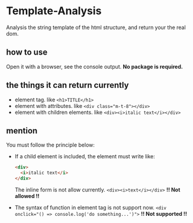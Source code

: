 # Template-Analysis
Analysis the string template of the html structure, and return your the real dom.
## how to use
Open it with a browser, see the console output. **No package is required.**
## the things it can return currently
- element tag. like ```<h1>TITLE</h1>```
- element with attributes. like ```<div class="m-t-8"></div>```
- element with children elements. like ```<div><i>italic text</i></div>```
## mention
You must follow the principle below:
- If a child element is included, the element must write like:
  ```html
  <div>
    <i>italic text</i>
  </div>
  ``` 
  The inline form is not allow currently. ```<div><i>text</i></div>``` **!! Not allowed !!**
  
- The syntax of function in element tag is not support now. ```<div onclick="() => console.log('do something...')">``` **!!  Not supported !!**